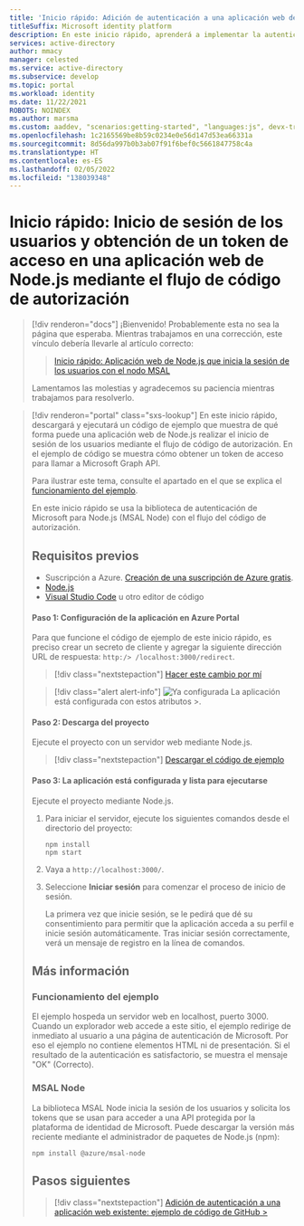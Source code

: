 ```yaml
---
title: 'Inicio rápido: Adición de autenticación a una aplicación web de Node.js con MSAL Node | Azure'
titleSuffix: Microsoft identity platform
description: En este inicio rápido, aprenderá a implementar la autenticación con una aplicación web de Node.js y la biblioteca de autenticación de Microsoft (MSAL) para Node.js.
services: active-directory
author: mmacy
manager: celested
ms.service: active-directory
ms.subservice: develop
ms.topic: portal
ms.workload: identity
ms.date: 11/22/2021
ROBOTS: NOINDEX
ms.author: marsma
ms.custom: aaddev, "scenarios:getting-started", "languages:js", devx-track-js, mode-api
ms.openlocfilehash: 1c2165569be8b59c0234e0e56d147d53ea66331a
ms.sourcegitcommit: 8d56da997b0b3ab07f91f6bef0c5661847758c4a
ms.translationtype: HT
ms.contentlocale: es-ES
ms.lasthandoff: 02/05/2022
ms.locfileid: "138039348"
---
```

# <a name="quickstart-sign-in-users-and-get-an-access-token-in-a-nodejs-web-app-using-the-auth-code-flow"></a>Inicio rápido: Inicio de sesión de los usuarios y obtención de un token de acceso en una aplicación web de Node.js mediante el flujo de código de autorización


> [!div renderon="docs"]
> ¡Bienvenido! Probablemente esta no sea la página que esperaba. Mientras trabajamos en una corrección, este vínculo debería llevarle al artículo correcto:
>
> > [Inicio rápido: Aplicación web de Node.js que inicia la sesión de los usuarios con el nodo MSAL](web-app-quickstart.md?pivots=devlang-nodejs-msal)
> 
> Lamentamos las molestias y agradecemos su paciencia mientras trabajamos para resolverlo.

> [!div renderon="portal" class="sxs-lookup"]
> En este inicio rápido, descargará y ejecutará un código de ejemplo que muestra de qué forma puede una aplicación web de Node.js realizar el inicio de sesión de los usuarios mediante el flujo de código de autorización. En el ejemplo de código se muestra cómo obtener un token de acceso para llamar a Microsoft Graph API.
> 
> Para ilustrar este tema, consulte el apartado en el que se explica el [funcionamiento del ejemplo](#how-the-sample-works).
> 
> En este inicio rápido se usa la biblioteca de autenticación de Microsoft para Node.js (MSAL Node) con el flujo del código de autorización.
> 
> ## <a name="prerequisites"></a>Requisitos previos
> 
> * Suscripción a Azure. [Creación de una suscripción de Azure gratis](https://azure.microsoft.com/free/?WT.mc_id=A261C142F).
> * [Node.js](https://nodejs.org/en/download/)
> * [Visual Studio Code](https://code.visualstudio.com/download) u otro editor de código
> 
> #### <a name="step-1-configure-the-application-in-azure-portal"></a>Paso 1: Configuración de la aplicación en Azure Portal
> Para que funcione el código de ejemplo de este inicio rápido, es preciso crear un secreto de cliente y agregar la siguiente dirección URL de respuesta: `http:/> /localhost:3000/redirect`.
> > [!div class="nextstepaction"]
> > [Hacer este cambio por mí]()
> 
> > [!div class="alert alert-info"]
> > ![Ya configurada](media/quickstart-v2-windows-desktop/green-check.png) La aplicación está configurada con estos atributos >.
> 
> #### <a name="step-2-download-the-project"></a>Paso 2: Descarga del proyecto
> 
> Ejecute el proyecto con un servidor web mediante Node.js.
> 
> > [!div class="nextstepaction"]
> > [Descargar el código de ejemplo](https://github.com/Azure-Samples/ms-identity-node/archive/main.zip)
> 
> #### <a name="step-3-your-app-is-configured-and-ready-to-run"></a>Paso 3: La aplicación está configurada y lista para ejecutarse
> 
> Ejecute el proyecto mediante Node.js.
> 
> 1. Para iniciar el servidor, ejecute los siguientes comandos desde el directorio del proyecto:
> 
>     ```console
>     npm install
>     npm start
>     ```
> 
> 1. Vaya a `http://localhost:3000/`.
> 
> 1. Seleccione **Iniciar sesión** para comenzar el proceso de inicio de sesión.
> 
>     La primera vez que inicie sesión, se le pedirá que dé su consentimiento para permitir que la aplicación acceda a su perfil e inicie sesión automáticamente. Tras iniciar sesión correctamente, verá un mensaje de registro en la línea de comandos.
> 
> ## <a name="more-information"></a>Más información
> 
> ### <a name="how-the-sample-works"></a>Funcionamiento del ejemplo
> 
> El ejemplo hospeda un servidor web en localhost, puerto 3000. Cuando un explorador web accede a este sitio, el ejemplo redirige de inmediato al usuario a una página de autenticación de Microsoft. Por eso el ejemplo no contiene elementos HTML ni de presentación. Si el resultado de la autenticación es satisfactorio, se muestra el mensaje "OK" (Correcto).
> 
> ### <a name="msal-node"></a>MSAL Node
> 
> La biblioteca MSAL Node inicia la sesión de los usuarios y solicita los tokens que se usan para acceder a una API protegida por la plataforma de identidad de Microsoft. Puede descargar la versión más reciente mediante el administrador de paquetes de Node.js (npm):
> 
> ```console
> npm install @azure/msal-node
> ```
> 
> ## <a name="next-steps"></a>Pasos siguientes
> 
> > [!div class="nextstepaction"]
> > [Adición de autenticación a una aplicación web existente: ejemplo de código de GitHub >](https://github.com/AzureAD/microsoft-authentication-library-for-js/tree/dev/samples/msal-node-samples/auth-code)
